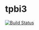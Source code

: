 # tpbi3
[![Build Status](https://www.travis-ci.com/irasamus/tpbi3.svg?branch=dev)](https://www.travis-ci.com/irasamus/tpbi3)
